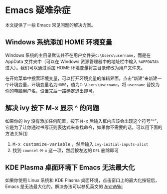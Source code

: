 # Emacs 疑难杂症

本文提供了一些 Emacs 常见问题的解决方案。

## Windows 系统添加 HOME 环境变量

Windows 系统的主目录默认并不在用户文件夹`C:\Users\username`，而是在 AppData 文件夹中（可以在 Windows 资源管理器中的地址栏中输入 `%APPDATA%` 进入）。我们可以通过添加 HOME 环境变量将主目录修改为用户文件夹。

在开始菜单中搜索环境变量，可以打开环境变量的编辑界面。点击“新建”来新建一个环境变量，环境变量名为`HOME`，值为`C:\Users\username`。将 `username` 替换为你的电脑用户名，设置完后一路确定退出即可。

## 解决 ivy 按下 M-x 显示 ^ 的问题

如果你的 ivy 没有添加任何配置，按下 <kbd>M-x</kbd>  后输入框内应该会出现这个符号“^”，它是为了让你通过书写正则表达式来查找命令，如果你不需要的话，可以用下面的方法关掉[[1]](https://stackoverflow.com/questions/69326308/how-can-i-prevent-swiper-from-showing-in-spacemacs)

1. <kbd>M-x customize-variable</kbd> ，然后输入 `ivy-initial-inputs-alist`
2. 找到 `counsel-M-x` 这一项，然后按左边的 `DEL` 删除即可

## KDE Plasma 桌面环境下 Emacs 无法最大化

如果你使用 Linux 系统和 KDE Plasma 桌面环境，点击窗口上的最大化按钮后，Emacs 是无法最大化的，解决办法可以参见英文的 [ArchWiki](https://wiki.archlinux.org/title/Emacs#Improper_window_resizing_in_KDE)
